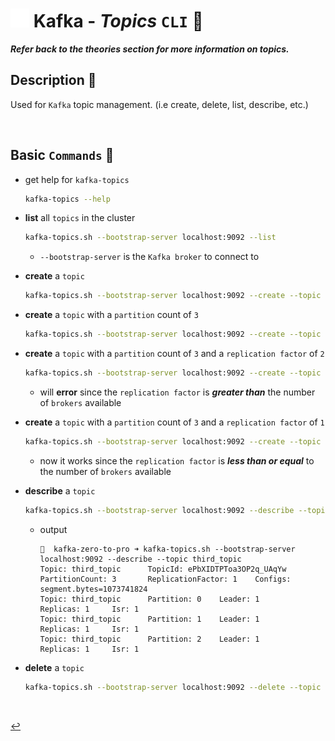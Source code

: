 # <img src="../../assets/img/kafka.png" width="30px"> **Kafka** - ***Topics*** `CLI` 🚿

***Refer back to the theories section for more information on topics.***

## **Description** 👀

Used for `Kafka` topic management. (i.e create, delete, list, describe, etc.)

<br />

## **Basic** `Commands` 📝

* get help for `kafka-topics`

    ```bash
    kafka-topics --help
    ```

* **list** all `topics` in the cluster

    ```bash
    kafka-topics.sh --bootstrap-server localhost:9092 --list
    ```

  * `--bootstrap-server` is the `Kafka broker` to connect to

* **create** a `topic`

    ```bash
    kafka-topics.sh --bootstrap-server localhost:9092 --create --topic first_topic
    ```

* **create** a `topic` with a `partition` count of `3`

    ```bash
    kafka-topics.sh --bootstrap-server localhost:9092 --create --topic second_topic --partitions 3
    ```

* **create** a `topic` with a `partition` count of `3` and a `replication factor` of `2`

    ```bash
    kafka-topics.sh --bootstrap-server localhost:9092 --create --topic third_topic --partitions 3 --replication-factor 2
    ```

  * will **error** since the `replication factor` is ***greater than*** the number of `brokers` available

* **create** a `topic` with a `partition` count of `3` and a `replication factor` of `1`

    ```bash
    kafka-topics.sh --bootstrap-server localhost:9092 --create --topic third_topic --partitions 3 --replication-factor 1
    ```

  * now it works since the `replication factor` is ***less than or equal*** to the number of `brokers` available

* **describe** a `topic`

    ```bash
    kafka-topics.sh --bootstrap-server localhost:9092 --describe --topic third_topic
    ```

  * output

    ```shell
    🚀  kafka-zero-to-pro ➜ kafka-topics.sh --bootstrap-server localhost:9092 --describe --topic third_topic
    Topic: third_topic      TopicId: ePbXIDTPToa3OP2q_UAqYw PartitionCount: 3       ReplicationFactor: 1    Configs: segment.bytes=1073741824
    Topic: third_topic      Partition: 0    Leader: 1       Replicas: 1     Isr: 1
    Topic: third_topic      Partition: 1    Leader: 1       Replicas: 1     Isr: 1
    Topic: third_topic      Partition: 2    Leader: 1       Replicas: 1     Isr: 1
    ```

* **delete** a `topic`

    ```bash
    kafka-topics.sh --bootstrap-server localhost:9092 --delete --topic first_topic
    ```

<br />

[↩️](../README.md)
